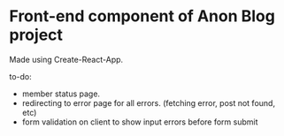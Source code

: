 # Front-end component of Anon Blog project

Made using Create-React-App.

to-do:

- member status page.
- redirecting to error page for all errors. (fetching error, post not found, etc)
- form validation on client to show input errors before form submit
